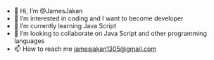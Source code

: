 - 👋 Hi, I’m @JamesJakan
- 👀 I’m interested in coding and I want to become developer 
- 🌱 I’m currently learning Java Script 
- 💞️ I’m looking to collaborate on Java Script and other programming languages
- 📫 How to reach me jamesjakan1305@gmail.com 

<!---
JamesJakan/JamesJakan is a ✨ special ✨ repository because its `README.md` (this file) appears on your GitHub profile.
You can click the Preview link to take a look at your changes.
--->
